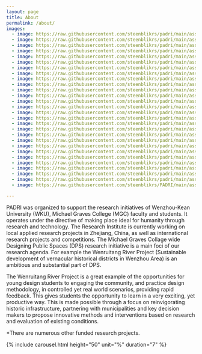 ```yaml
---
layout: page
title: About
permalink: /about/
images:
  - image: https://raw.githubusercontent.com/steenblikrs/padri/main/assets/IMG_20210319_134639.jpg"
  - image: https://raw.githubusercontent.com/steenblikrs/padri/main/assets/IMG_20210328_151116.jpg"
  - image: https://raw.githubusercontent.com/steenblikrs/padri/main/assets/IMG_20210328_193036.jpg"
  - image: https://raw.githubusercontent.com/steenblikrs/padri/main/assets/IMG_20210423_185827.jpg"
  - image: https://raw.githubusercontent.com/steenblikrs/padri/main/assets/IMG_20210428_152921.jpg"
  - image: https://raw.githubusercontent.com/steenblikrs/padri/main/assets/IMG_20210522_104153.jpg"
  - image: https://raw.githubusercontent.com/steenblikrs/padri/main/assets/IMG_20210522_132429.jpg"
  - image: https://raw.githubusercontent.com/steenblikrs/padri/main/assets/IMG_20210522_135913.jpg"
  - image: https://raw.githubusercontent.com/steenblikrs/padri/main/assets/_[1].jpg"
  - image: https://raw.githubusercontent.com/steenblikrs/padri/main/assets/IMG_20190307_163255.jpg"
  - image: https://raw.githubusercontent.com/steenblikrs/padri/main/assets/IMG_20190403_135126.jpg"
  - image: https://raw.githubusercontent.com/steenblikrs/padri/main/assets/IMG_20190419_165036.jpg"
  - image: https://raw.githubusercontent.com/steenblikrs/padri/main/assets/IMG_20190507_192933.jpg
  - image: https://raw.githubusercontent.com/steenblikrs/padri/main/assets/IMG_20190508_120417.jpg
  - image: https://raw.githubusercontent.com/steenblikrs/padri/main/assets/IMG_20190525_133946.jpg
  - image: https://raw.githubusercontent.com/steenblikrs/padri/main/assets/IMG_20190527_120258.jpg
  - image: https://raw.githubusercontent.com/steenblikrs/padri/main/assets/IMG_20190527_120537.jpg
  - image: https://raw.githubusercontent.com/steenblikrs/padri/main/assets/IMG_20190527_151832.jpg
  - image: https://raw.githubusercontent.com/steenblikrs/padri/main/assets/IMG_20190527_161420.jpg
  - image: https://raw.githubusercontent.com/steenblikrs/padri/main/assets/IMG_20190529_191643.jpg
  - image: https://raw.githubusercontent.com/steenblikrs/padri/main/assets/IMG_20191124_092025.jpg
  - image: https://raw.githubusercontent.com/steenblikrs/padri/main/assets/IMG_20191207_090348.jpg
  - image: https://raw.githubusercontent.com/steenblikrs/padri/main/assets/IMG_20201112_160534.jpg
  - image: https://raw.githubusercontent.com/steenblikrs/padri/main/assets/IMG_20201113_111204.jpg
  - image: https://raw.githubusercontent.com/steenblikrs/padri/main/assets/IMG_20210129_093400.jpg
  - image: https://raw.githubusercontent.com/steenblikrs/padri/main/assets/IMG_20210129_100557.jpg
  - image: https://raw.githubusercontent.com/steenblikrs/padri/main/assets/IMG_20210129_105749.jpg
  - image: https://raw.githubusercontent.com/steenblikrs/PADRI/main/assets/_%5B1%5D.jpg

---
```


PADRI was organized to support the research initiatives of Wenzhou-Kean University (WKU), Michael Graves College (MGC) faculty and students. It operates under the directive of making place ideal for humanity through research and technology. The Research Institute is currently working on local applied research projects in Zhejiang, China, as well as international research projects and competitions. The Michael Graves Collage wide Designing Public Spaces (DPS) research initiative is a main foci of our research agenda. For example the Wenruitang River Project (Sustainable development of vernacular historical districts in Wenzhou Area) is an ambitious and substantial part of DPS.

The Wenruitang River Project is a great example of the opportunities for young design students to engaging the community, and practice design methodology, in controlled yet real world scenarios, providing rapid feedback. This gives students the opportunity to learn in a very exciting, yet productive way. This is made possible through a focus on reinvigorating historic infrastructure, partnering with municipalities and key decision makers to propose innovative methods and interventions based on research and evaluation of existing conditions.

*There are numerous other funded research projects.



{% include carousel.html height="50" unit="%" duration="7" %}
